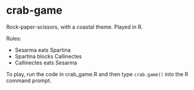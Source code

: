 crab-game
=========

Rock-paper-scissors, with a coastal theme. Played in R.

Rules: 
- Sesarma eats Spartina
- Spartina blocks Callinectes
- Callinectes eats Sesarma

To play, run the code in crab_game.R and then type <code>crab.game()</code> into the R command prompt. 
